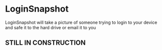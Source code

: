 # LoginSnapshot

LoginSnapshot will take a picture of someone trying to login to your device and safe it to the hard drive or email it to you

## STILL IN CONSTRUCTION
